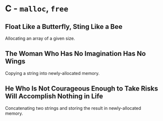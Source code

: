 # C - `malloc`, `free`

## Float Like a Butterfly, Sting Like a Bee
Allocating an array of a given size.

## The Woman Who Has No Imagination Has No Wings
Copying a string into newly-allocated memory.

## He Who Is Not Courageous Enough to Take Risks Will Accomplish Nothing in Life
Concatenating two strings and storing the result in newly-allocated memory.
